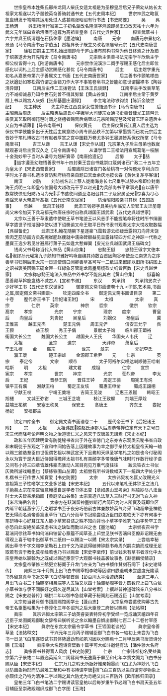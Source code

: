 <!-- { "loadSidebar": true } -->
　　世宗皇帝本姓柴氏邢州龙冈人柴氏女适太祖是为圣穆皇后后兄子荣幼从姑长太祖家太祖遂以为子噐貌英竒善骑射通书史【五代史周本纪】
　　世宗神武之略氤氲盘礴发于笔端其运用处过人逺甚赐张昭诏有行书法【书史防要】
　　吴
　　呉王杨渭
　　呉王杨渭行宻第二子初名瀛改名隆演字鸿源即吴王位改天祐十六年为武义元年諡曰宣弟溥僭号追尊为髙祖宣皇帝【五代史呉世家】
　　桓宣武草书十六字并呉王杨渭题在石扬休家【墨池编】
　　南唐
　　元宗
　　南唐元宗景初名景通【马令南唐书云字伯玉】烈祖昪长子既立又改名璟庙号元宗【五代史南唐世家】
　　徐铉曰嗣主工笔札始出閤即命于庐山瀑布前构书斋为他日终焉之计及廹于绍袭遂舍为开先精舍【马令南唐书】
　　元宗后主俱善书法元宗学羊欣后主学柳公权皆得十九【陆游南唐书】
　　元宗尝作浣溪沙二阕手写赐王感化后主即位感化以词札上后主感动赏赐感化甚优【马令南唐书】
　　后主
　　后主煜字重光初名从嘉景帝第六子善属文工书画【五代史南唐世家】
　　后主善书作颤笔樛曲之状遒劲如寒松霜竹谓之金错刀作大字不事笔卷帛书之皆能如意世谓撮襟书【陶谷清异録】
　　江南后主传二王拨镫法【王洙王氏谈録】
　　江南李主手改表草笔力不减柳诚悬乃知今世石刻曽不得其髣髴【黄山谷集】
　　江南李后主常于黄罗扇上书以赐宫人庆奴【张邦基墨庄漫録】
　　李主笔法称铁钩锁【陈沂金陵世纪】
　　先主种氏
　　先主种氏江西良家女性警悟通书计【马令南唐书】
　　后主昭惠后周氏
　　后主昭惠后周氏小字娥皇大司徒宗女通书史善音律尤工琵琶元宗赏其艺取所御琵琶时谓之烧槽者赐焉后病亟以元宗所赐琵琶及常臂玉环亲遗后主又自为书请薄【马令南唐书】
　　保仪黄氏
　　后主保仪黄氏江夏人后主选为保仪书学伎能多出于天性后主属意防小周专房品秩不加第以掌墨寳而已初元宗后主皆妙于笔札博收古书有献者厚赏之宫中圗籍万卷尤多钟王墨迹皆系保仪所掌【马令南唐书】
　　吉王从谦
　　吉王从谦【宋史作从誧】元宗第九子后主母弟也数嵗赋观碁诗后主赏叹久之【马令南唐书】
　　从谦学晋二王楷法用宣城葛笔一枝酬十金劲妙甲于当时从谦号为翘轩寳帚【南唐拾遗记】
　　后蜀
　　太子喆
　　喆字遵圣幼聦悟善隶书年十四封秦王尝自书姚崇口箴刻诸石广政二十五年立为皇太子【宋史西蜀世家】
　　后蜀嵗除日诸宫门各给桃符一对俾题元亨利贞四字时太子善书札选本宫防勲府桃符亲自题曰天垂余庆地按长春【黄休复茅亭客话】
　　南汉
　　刘防
　　刘防初名岩上蔡人徙南海身长七尺垂手过膝末帝即位封南海王贞明三年即皇帝位国号大越改元干亨以赵光为兵部尚书平章事光自以唐甲族常怏怏思归防乃习为光手书遣使间道至洛阳召其二子及家属至光惊喜为尽心焉諡天皇大帝庙号髙祖【五代史南汉世家】
　　防治昭阳殿亲书其榜【五国故事】
　　呉越
　　武肃王钱镠
　　武肃王钱镠字具美杭州临安人梁郢王友珪册尊尚父末帝加天下兵马都元帅唐庄宗时自称呉越国王諡武肃【五代史呉越世家】
　　太宗以王善于草隶遣中使取王草书笔迹王以风恙手不能握笔命将往时所书绢圗草字遣世子惟濬因中使以进下诏奬谕又命王取平日所书隶书观看太宗大悦收取数幅【呉越备史】
　　武肃王札翰花随腕下星逐豪飞霭若游云细疑垂露钩刀向背未饶索肉芝筋防画方贠髙掩崔肥赵痩就中濡染碑额益见呈露锋铓四方仰之神踪一代称之墨寳王逸少若见甘避鴈行萧子云如逢大慙蝉翼【皮光业呉越国武肃王庙碑文】
　　钱尚父书号称当代入神品【黄山谷集】
　　忠懿王俶
　　忠懿王俶字文徳本名俶镠孙元瓘第九子颇知书雅好吟咏自编其诗数百首因陶谷奉使至江南求为之序善草书归朝后宋太宗一日遣使谓曰闻卿善草圣可写一二纸进来俶即以旧所书绢图上之诏书褒美因赐玉砚金匣一红緑象牙管笔龙鳯墨蜀牋盈丈纸皆百数【宋史呉越世家】
　　太宗称忠懿王笔法入神品中外书学不能出其右【黄山谷集】
　　俶喜翰墨善颠草斡旋盘结不减古人【宣和书谱】
　　东汉
　　刘承钧
　　刘承钧旻次子少好学工书【五代史东汉世家】
　　御定佩文斋书画谱卷十九
<子部,艺术类,书画之属,御定佩文斋书画谱>
　　钦定四库全书
　　御定佩文斋书画谱目录
　　第二十卷
　　歴代帝王书下【后妃诸王附】
　　宋
　　太祖　　　　　太宗
　　真宗　　　　　仁宗
　　英宗　　　　　神宗
　　哲宗　　　　　徽宗
　　钦宗　　　　　髙宗
　　孝宗　　　　　光宗
　　宁宗　　　　　理宗
　　度宗　　　　　曹皇后
　　向皇后　　　　刘贵妃
　　吴皇后　　　　刘婉仪
　　杨皇后　　　　冀王惟吉
　　越王元杰　　　　楚王元偁
　　周王元俨　　　　信安王允宁
　　呉王颢　　　　　益王頵
　　秀王子偁　　　　景献太子询
　　临川郡王廼裕　　衞国大长公主
　　魏国大长公主　　越国夫人王氏
　　华国夫人韦氏
　　辽
　　太祖　　　　　　圣宗
　　道宗　　　　　　天祚帝
　　萧皇后　　　　　宁王扎穆
　　金
　　熙宗　　　　　　世宗
　　章宗　　　　　　元妃李氏
　　瀛王瓌　　　　　楚王宗雄
　　金源郡王希尹
　　元
　　仁宗　　　　　英宗
　　泰定帝　　　　文宗
　　顺帝　　　　　太子阿裕尔实哩达喇顺徳王哈喇哈斯
　　明
　　太祖　　　　　建文君
　　成祖　　　　　仁宗
　　宣宗　　　　　宪宗
　　孝宗　　　　　世宗
　　神宗　　　　　光宗
　　荘烈帝　　　　李太后
　　王妃　　　　　晋恭王防
　　晋荘王钟　　周定王橚
　　周宪王有炖　　镇平王有爌
　　湘献王柏　　　蜀定王友垓
　　蜀惠王申凿　　　蜀成王譲栩
　　宁献王权　　　　宁靖王奠培
　　吉简王见浚　　　辽惠王恩鑙
　　韩昭王旭櫏　　　文城王弥钳
　　三城王芝垝　　　枝江王致樨
　　荆端王厚烇　　　益端王祐槟
　　安塞王秩炅　　　保安王
　　髙唐王　　　　　齐东王
　　娄妃　　　　　　杨妃
　　安福郡主

　　钦定四库全书
　　御定佩文斋书画谱卷二十
　　歴代帝王书下【后妃诸王附】
　　宗
　　太祖
　　太祖讳匡姓赵氏涿郡人后周恭帝禅位定有天下之号曰宋三代而降考论声明文物之治道徳仁义之风宋于汉唐盖无譲焉【宋史本纪】
　　政和五年因建明堂有防徙秘书省出于外在宣徳门之东亦古东观类云秘书省自政和末既徙于东观之下宣和中间始告落上因踵故事为幸之御手亲持太祖皇帝天翰一轴以赐三舘诰羣臣曰世但谓艺祖以神武定天下且弗知天纵圣学笔札之如是也今付秘阁永以为寳于是大臣近侍因得瞻拜太祖书札有类顔字多带晚唐气味时时作数行经子语又间有小诗三四章皆雄伟豪杰骇动人耳目宛见万乗气度往往
　　跋云铁衣士书似仄微所游戏翰墨也【蔡绦铁围山丛谭】太祖尝有所书诗数幅天下一统四大字处分手札楷书三行传世人知寳爱【书史防要】
　　太宗
　　太宗讳炅初名匡乂改赐光义宣祖第三子性嗜学工文业多艺能【宋史本纪】
　　五代以来笔札无体钟王之法几乎絶矣太宗在南宫留意翰墨自是学者书体丕变【章如愚山堂考索】熙陵妙尽八法当时士大夫皆亲承指画【黄庭坚山谷集】太宗真造八法草入三昧行书无对飞白入神【米芾海岳名言】
　　太宗方在跃渊留神墨妙断行片简已为时人所寳及既即位区内砥平朝廷燕宁万几之暇学书至于夜分巧倍前古体兼数妙英气竒采飞动超举圣神絶艺无得而名焉帝善篆隶草行飞白八分而草书冠絶尝语近臣曰朕君临天下亦有何事于笔研特中心好耳江东人能小草累召诘之殊不知向背也小草字学难究飞白字势罕工吾亦恐自此废絶矣盖深虑书法之缺坠而勤以兴之也【墨池编】
　　太宗尝夜召书学葛湍问徐铉草书如何湍曰铉留心篆籀不闻草圣上曰尝见朕书否湍曰臣僚非诏赐无由得观上喜于轴中出御草书二纸曰一以赐汝一以赐【宋太宗实录】
　　上尝临幸秘阁出草书千字文赐李至勒石上曰千文乃梁武得破碑钟繇书命周兴嗣次韵而成理无足取若有资于教化莫孝经若也乃书以赐至【宋史李至传】前世钱未有草书者淳化中太宗皇帝始以宸翰为之既成以赐近臣崇宁大观御书钱盖袭故事也【赵徳麟侯鲭录】
　　太宗皇帝肇修三舘更立秘阁于升龙门左亲为飞白书额作賛刻石阁下【宋史谢绛传】
　　雍熙三年十月朔上出飞白书赐宰相李昉等因谓曰朕退朝未尝虚度光隂读书外留意真草书近又学飞白昉等顿首谢【彭百川太平治迹统类】
　　至道二年六月出飞白书二十轴赐宰相吕端等人五轴又以四十轴藏秘阁字皆方圆数尺上曰飞白依小草书体与隶不同朕好之既久遂尽其法【山堂考索】上撰赵普神道碑铭亲八分书以赐之【宋史赵普传】端拱二年以御书急就章藏于秘阁刻石赐近臣【山堂考索】
　　太宗毎当暑月御书团扇赐馆阁学士【蓬山志】
　　太宗皇帝尝遣使购募古先帝王名臣墨帖集为十卷淳化三年冬诏刋之后大臣登二府皆以赐焉【法帖释】
　　眞宗
　　眞宗讳恒太宗第三子幼英睿姿表特异初学受经一览成诵天禧四年召近臣于龙图阁观御制文辞帝曰朕听览之余以翰墨自娯出御制七百二十二卷付宰臣【宋史本纪】
　　眞宗在东宫太宗朂令学草书【王铚国老谈苑】
　　眞宗皇帝善草圣【法帖释文】
　　干兴元年三月丙子赐辅臣御飞白书各一轴初上未尝为飞白书一日见飞白笔遂取试书其体势遒劲有如夙习因以分赐焉十二月甲辰亲书唐贤诗分赐【玉海】
　　眞宗幸大名题诗宫壁数十篇字可大如斗遒健有法【潘仲骖大名府志】
　　眞宗善书甚得晋人风度【书史防要】
　　仁宗
　　仁宗讳祯初名受益眞宗第六子景祐二年置迩英延义二阁冩尚书无逸篇于屏至和七年幸寳文阁为飞白书分赐从臣【宋史本纪】
　　仁宗万几之暇无所翫好惟亲翰墨而飞白尤为神妙凡飞白以防画象物形而防最难工至和中有书待诏李唐撰飞白三百防以进自谓穷尽物象上亦颇佳之乃特为清净二字以赐之其六防尤为竒絶又出三百防外【欧阳修归田录】
　　皇祐三年飞白书笔法二字赐讲读官皇祐以后毎岁重午节必赐飞白书扇天圣五年召辅臣至崇政殿赐织成御飞白字图【玉海】
